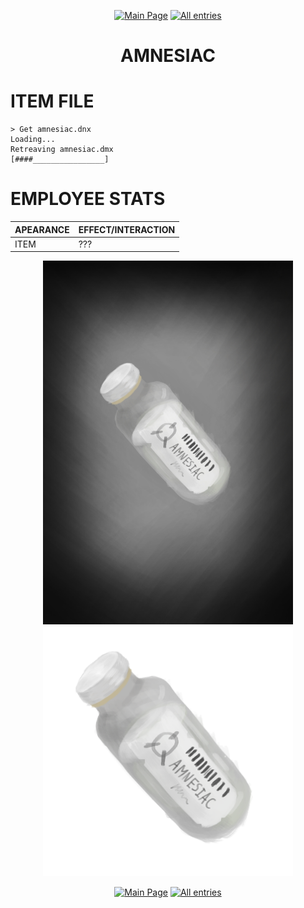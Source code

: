 <p align=center>
    <a href="../../">
        <img src="https://img.shields.io/badge/GO_TO-MAIN_PAGE-ffffff?style=for-the-badge&labelColor=000000&color=ffffff" title="Main Page"/></a>
    <a href="../tree">
        <img src="https://img.shields.io/badge/GO_TO-ALL_ENTRIES-ffffff?style=for-the-badge&labelColor=000000&color=ffffff" title="All entries"></a>
</p>
<h1 align="center">AMNESIAC</h1>

# ITEM FILE

```
> Get amnesiac.dnx
Loading...
Retreaving amnesiac.dmx
[####________________]
```

# EMPLOYEE STATS

| APEARANCE | EFFECT/INTERACTION |
| - | - |
| ITEM | ??? |

<p align="center">
    <img src="../../assets/images/items/card/Amnesiac.jpg" title="AMNESIAC" width="400"/>
    <img src="../../assets/images/items/icon/amnesiac.png" title="AMNESIAC" width="400"/>
</p>
<p align=center>
    <a href="../../">
        <img src="https://img.shields.io/badge/GO_TO-MAIN_PAGE-ffffff?style=for-the-badge&labelColor=000000&color=ffffff" title="Main Page"/></a>
    <a href="../tree">
        <img src="https://img.shields.io/badge/GO_TO-ALL_ENTRIES-ffffff?style=for-the-badge&labelColor=000000&color=ffffff" title="All entries"></a>
</p>